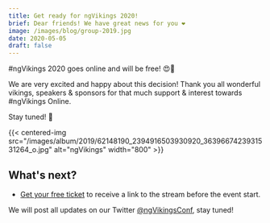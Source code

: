 ```yaml
---
title: Get ready for ngVikings 2020!
brief: Dear friends! We have great news for you ❤️
image: /images/blog/group-2019.jpg
date: 2020-05-05
draft: false
---
```


#ngVikings 2020 goes online and will be free! 😍👏

We are very excited and happy about this decision! Thank you all wonderful vikings, speakers & sponsors for that much support & interest towards #ngVikings Online. 

Stay tuned! 🚀

{{< centered-img src="/images/album/2019/62148190_2394916503930920_3639667423931531264_o.jpg" alt="ngVikings" width="800" >}}

## What's next?

* [Get your free ticket](https://ti.to/ngvikings/2020/with/ngvikings-online-free-ticket-may-25-26th) to receive a link to the stream before the event start.

We will post all updates on our Twitter [@ngVikingsConf](https://twitter.com/ngVikingsConf/), stay tuned!
